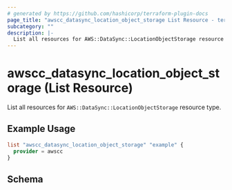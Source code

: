 ```yaml
---
# generated by https://github.com/hashicorp/terraform-plugin-docs
page_title: "awscc_datasync_location_object_storage List Resource - terraform-provider-awscc"
subcategory: ""
description: |-
  List all resources for AWS::DataSync::LocationObjectStorage resource type.
---
```


# awscc_datasync_location_object_storage (List Resource)

List all resources for `AWS::DataSync::LocationObjectStorage` resource type.

## Example Usage

```terraform
list "awscc_datasync_location_object_storage" "example" {
  provider = awscc
}
```

<!-- schema generated by tfplugindocs -->
## Schema
